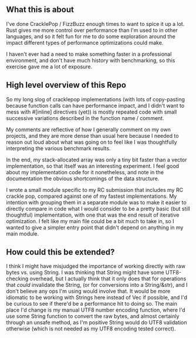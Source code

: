 ## What this is about
I've done CracklePop / FizzBuzz enough times to want to spice it up a lot. Rust gives me more control over performance than I'm used to in 
other languages, and so it felt fun for me to do some exploration around the impact different types of performance optimizations could make.

I haven't ever had a need to make something faster in a professional environment, and don't have much history with benchmarking, so this
exercise gave me a lot of exposure.

## High level overview of this Repo
So my long slog of cracklepop implementations (with lots of copy-pasting because function calls can have performance impact, and I didn't
want to mess with #[inline] directives (yet)) is mostly repeated code with small successive variations described in the function name / comment.

My comments are reflective of how I generally comment on my own projects, and they are more dense than usual here because I needed to
reason out loud about what was going on to feel like I was thoughtfully interpreting the various benchmark results.

In the end, my stack-allocated array was only a tiny bit faster than a vector implementation, so that itself was an interesting experiment.
I feel good about my implementation code for it nonetheless, and note in the documentation the obvious shortcomings of the data structure.

I wrote a small module specific to my RC submission that includes my RC crackle pop, compared against one of my fastest implementations.
My intention with grouping them in a separate module was to make it easier to directly compare in code what I would consider to be
a pretty basic (but still thoughtful) implementation, with one that was the end result of iterative optimization. I felt like my main
file could be a bit much to take in, so I wanted to give a simpler entry point that didn't depend on anything in my main module.

## How could this be extended?
I think I might have misjudged the importance of working directly with raw bytes vs. using String. I was thinking that String might have
some UTF8-checking overhead, but I actually think that it only does that for operations that *could* invalidate the String, (or for conversions into a String/&str), and I don't
believe any ops I'm using would involve that. It would be more idiomatic to be working with Strings here instead of Vec<u8> if possible,
and I'd be curious to see if there'd be a performance hit to doing so. The main place I'd change is my manual UTF8 number encoding function,
where I'd use some String function to convert the raw bytes, and almost certainly through an unsafe method, as I'm positive String would
do UTF8 validation otherwise (which is not needed as my UTF8 encoding tested correct).

